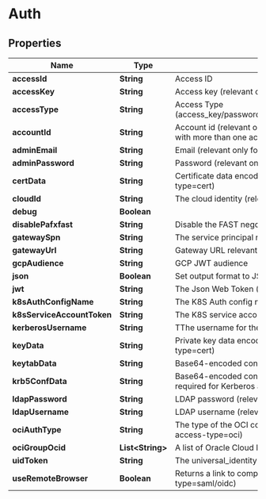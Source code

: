 

# Auth


## Properties

Name | Type | Description | Notes
------------ | ------------- | ------------- | -------------
**accessId** | **String** | Access ID |  [optional]
**accessKey** | **String** | Access key (relevant only for access-type&#x3D;access_key) |  [optional]
**accessType** | **String** | Access Type (access_key/password/saml/ldap/k8s/azure_ad/oidc/aws_iam/universal_identity/jwt/gcp/cert) |  [optional]
**accountId** | **String** | Account id (relevant only for access-type&#x3D;password where the email address is associated with more than one account) |  [optional]
**adminEmail** | **String** | Email (relevant only for access-type&#x3D;password) |  [optional]
**adminPassword** | **String** | Password (relevant only for access-type&#x3D;password) |  [optional]
**certData** | **String** | Certificate data encoded in base64. Used if file was not provided. (relevant only for access-type&#x3D;cert) |  [optional]
**cloudId** | **String** | The cloud identity (relevant only for access-type&#x3D;azure_ad,aws_iam,gcp) |  [optional]
**debug** | **Boolean** |  |  [optional]
**disablePafxfast** | **String** | Disable the FAST negotiation in the Kerberos authentication method |  [optional]
**gatewaySpn** | **String** | The service principal name of the gateway as registered in LDAP (i.e., HTTP/gateway) |  [optional]
**gatewayUrl** | **String** | Gateway URL relevant only for access-type&#x3D;k8s/oauth2/saml/oidc |  [optional]
**gcpAudience** | **String** | GCP JWT audience |  [optional]
**json** | **Boolean** | Set output format to JSON |  [optional]
**jwt** | **String** | The Json Web Token (relevant only for access-type&#x3D;jwt/oidc) |  [optional]
**k8sAuthConfigName** | **String** | The K8S Auth config name (relevant only for access-type&#x3D;k8s) |  [optional]
**k8sServiceAccountToken** | **String** | The K8S service account token. (relevant only for access-type&#x3D;k8s) |  [optional]
**kerberosUsername** | **String** | TThe username for the entry within the keytab to authenticate via Kerberos |  [optional]
**keyData** | **String** | Private key data encoded in base64. Used if file was not provided.(relevant only for access-type&#x3D;cert) |  [optional]
**keytabData** | **String** | Base64-encoded content of a valid keytab file, containing the service account&#39;s entry. |  [optional]
**krb5ConfData** | **String** | Base64-encoded content of a valid krb5.conf file, specifying the settings and parameters required for Kerberos authentication. |  [optional]
**ldapPassword** | **String** | LDAP password (relevant only for access-type&#x3D;ldap) |  [optional]
**ldapUsername** | **String** | LDAP username (relevant only for access-type&#x3D;ldap) |  [optional]
**ociAuthType** | **String** | The type of the OCI configuration to use [instance/apikey/resource] (relevant only for access-type&#x3D;oci) |  [optional]
**ociGroupOcid** | **List&lt;String&gt;** | A list of Oracle Cloud IDs groups (relevant only for access-type&#x3D;oci) |  [optional]
**uidToken** | **String** | The universal_identity token (relevant only for access-type&#x3D;universal_identity) |  [optional]
**useRemoteBrowser** | **Boolean** | Returns a link to complete the authentication remotely (relevant only for access-type&#x3D;saml/oidc) |  [optional]



